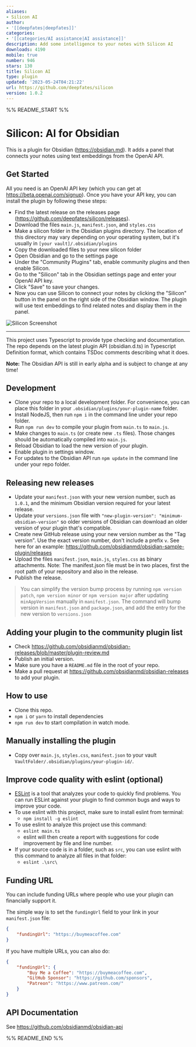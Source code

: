 ```yaml
---
aliases:
- Silicon AI
author:
- '[[deepfates|deepfates]]'
categories:
- '[[categories/AI assistance|AI assistance]]'
description: Add some intelligence to your notes with Silicon AI
downloads: 4190
mobile: true
number: 946
stars: 130
title: Silicon AI
type: plugin
updated: '2023-05-24T04:21:22'
url: https://github.com/deepfates/silicon
version: 1.0.2
---
```


%% README_START %%

# Silicon: AI for Obsidian

This is a plugin for Obsidian (https://obsidian.md). It adds a panel that connects your notes using text embeddings from the OpenAI API.

## Get Started

All you need is an OpenAI API key (which you can get at https://beta.openai.com/signup). Once you have your API key, you can install the plugin by following these steps:

- Find the latest release on the releases page (https://github.com/deepfates/silicon/releases).
- Download the files `main.js`, `manifest.json`, and `styles.css`
- Make a silicon folder in the Obsidian plugins directory. The location of this directory may vary depending on your operating system, but it's usually in `[your vault]/.obsidian/plugins`
- Copy the downloaded files to your new silicon folder
-  Open Obsidian and go to the settings page
-  Under the "Community Plugins" tab, enable community plugins and then enable Silicon.
-  Go to the "Silicon" tab in the Obsidian settings page and enter your OpenAI API key.
-  Click "Save" to save your changes.
-  Now you can use Silicon to connect your notes by clicking the "Silicon" button in the panel on the right side of the Obsidian window. The plugin will use text embeddings to find related notes and display them in the panel.

![Silicon Screenshot](https://raw.githubusercontent.com/deepfates/silicon/HEAD/silicon-screenshot.png)

-----

This project uses Typescript to provide type checking and documentation.
The repo depends on the latest plugin API (obsidian.d.ts) in Typescript Definition format, which contains TSDoc comments describing what it does.

**Note:** The Obsidian API is still in early alpha and is subject to change at any time!

## Development

- Clone your repo to a local development folder. For convenience, you can place this folder in your `.obsidian/plugins/your-plugin-name` folder.
- Install NodeJS, then run `npm i` in the command line under your repo folder.
- Run `npm run dev` to compile your plugin from `main.ts` to `main.js`.
- Make changes to `main.ts` (or create new `.ts` files). Those changes should be automatically compiled into `main.js`.
- Reload Obsidian to load the new version of your plugin.
- Enable plugin in settings window.
- For updates to the Obsidian API run `npm update` in the command line under your repo folder.

## Releasing new releases

- Update your `manifest.json` with your new version number, such as `1.0.1`, and the minimum Obsidian version required for your latest release.
- Update your `versions.json` file with `"new-plugin-version": "minimum-obsidian-version"` so older versions of Obsidian can download an older version of your plugin that's compatible.
- Create new GitHub release using your new version number as the "Tag version". Use the exact version number, don't include a prefix `v`. See here for an example: https://github.com/obsidianmd/obsidian-sample-plugin/releases
- Upload the files `manifest.json`, `main.js`, `styles.css` as binary attachments. Note: The manifest.json file must be in two places, first the root path of your repository and also in the release.
- Publish the release.

> You can simplify the version bump process by running `npm version patch`, `npm version minor` or `npm version major` after updating `minAppVersion` manually in `manifest.json`.
> The command will bump version in `manifest.json` and `package.json`, and add the entry for the new version to `versions.json`

## Adding your plugin to the community plugin list

- Check https://github.com/obsidianmd/obsidian-releases/blob/master/plugin-review.md
- Publish an initial version.
- Make sure you have a `README.md` file in the root of your repo.
- Make a pull request at https://github.com/obsidianmd/obsidian-releases to add your plugin.

## How to use

- Clone this repo.
- `npm i` or `yarn` to install dependencies
- `npm run dev` to start compilation in watch mode.

## Manually installing the plugin

- Copy over `main.js`, `styles.css`, `manifest.json` to your vault `VaultFolder/.obsidian/plugins/your-plugin-id/`.

## Improve code quality with eslint (optional)
- [ESLint](https://eslint.org/) is a tool that analyzes your code to quickly find problems. You can run ESLint against your plugin to find common bugs and ways to improve your code. 
- To use eslint with this project, make sure to install eslint from terminal:
  - `npm install -g eslint`
- To use eslint to analyze this project use this command:
  - `eslint main.ts`
  - eslint will then create a report with suggestions for code improvement by file and line number.
- If your source code is in a folder, such as `src`, you can use eslint with this command to analyze all files in that folder:
  - `eslint .\src\`

## Funding URL

You can include funding URLs where people who use your plugin can financially support it.

The simple way is to set the `fundingUrl` field to your link in your `manifest.json` file:

```json
{
    "fundingUrl": "https://buymeacoffee.com"
}
```

If you have multiple URLs, you can also do:

```json
{
    "fundingUrl": {
        "Buy Me a Coffee": "https://buymeacoffee.com",
        "GitHub Sponsor": "https://github.com/sponsors",
        "Patreon": "https://www.patreon.com/"
    }
}
```

## API Documentation

See https://github.com/obsidianmd/obsidian-api


%% README_END %%